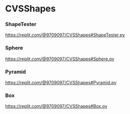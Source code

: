 # CVSShapes

### ShapeTester
https://replit.com/@9709097/CVSShapes#ShapeTester.py

### Sphere
https://replit.com/@9709097/CVSShapes#Sphere.py

### Pyramid
https://replit.com/@9709097/CVSShapes#Pyramid.py

### Box
https://replit.com/@9709097/CVSShapes#Box.py
